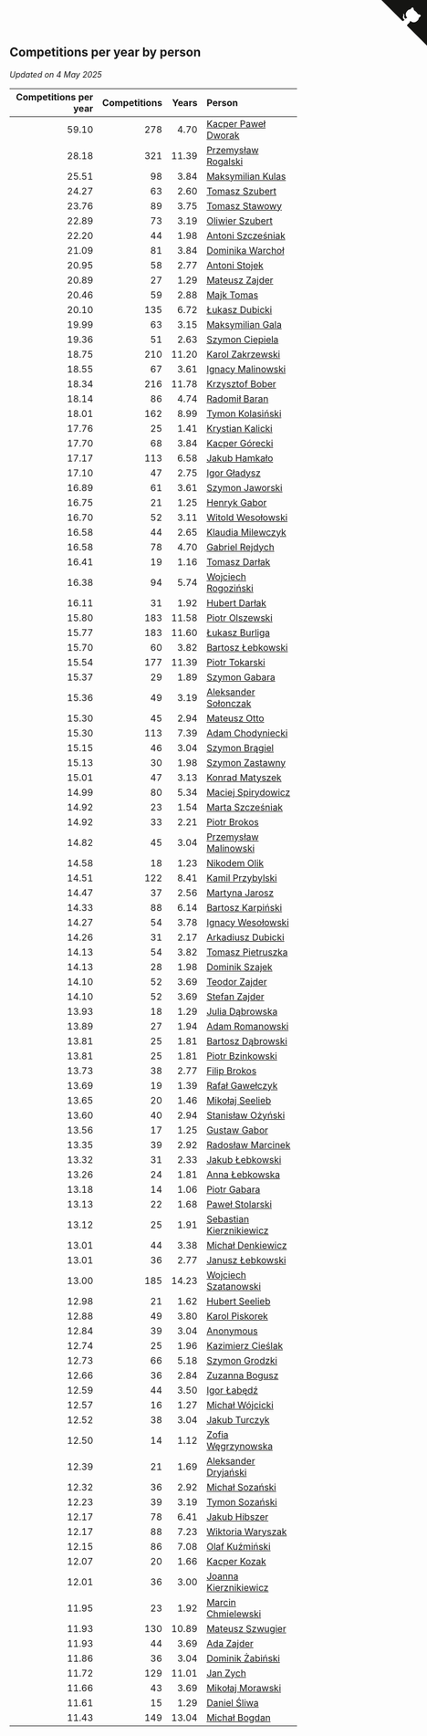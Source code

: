 ## Competitions per year by person

*Updated on  4 May 2025*

| Competitions per year | Competitions | Years | Person |
| ---: | ---: | ---: | :--- |
| 59.10 | 278 | 4.70 | [Kacper Paweł Dworak](https://www.worldcubeassociation.org/persons/2020DWOR01) |
| 28.18 | 321 | 11.39 | [Przemysław Rogalski](https://www.worldcubeassociation.org/persons/2013ROGA02) |
| 25.51 | 98 | 3.84 | [Maksymilian Kulas](https://www.worldcubeassociation.org/persons/2021KULA02) |
| 24.27 | 63 | 2.60 | [Tomasz Szubert](https://www.worldcubeassociation.org/persons/2022SZUB02) |
| 23.76 | 89 | 3.75 | [Tomasz Stawowy](https://www.worldcubeassociation.org/persons/2021STAW01) |
| 22.89 | 73 | 3.19 | [Oliwier Szubert](https://www.worldcubeassociation.org/persons/2022SZUB01) |
| 22.20 | 44 | 1.98 | [Antoni Szcześniak](https://www.worldcubeassociation.org/persons/2023SZCZ04) |
| 21.09 | 81 | 3.84 | [Dominika Warchoł](https://www.worldcubeassociation.org/persons/2021WARC01) |
| 20.95 | 58 | 2.77 | [Antoni Stojek](https://www.worldcubeassociation.org/persons/2022STOJ03) |
| 20.89 | 27 | 1.29 | [Mateusz Zajder](https://www.worldcubeassociation.org/persons/2024ZAJD01) |
| 20.46 | 59 | 2.88 | [Majk Tomas](https://www.worldcubeassociation.org/persons/2022TOMA05) |
| 20.10 | 135 | 6.72 | [Łukasz Dubicki](https://www.worldcubeassociation.org/persons/2018DUBI01) |
| 19.99 | 63 | 3.15 | [Maksymilian Gala](https://www.worldcubeassociation.org/persons/2022GALA01) |
| 19.36 | 51 | 2.63 | [Szymon Ciepiela](https://www.worldcubeassociation.org/persons/2022CIEP01) |
| 18.75 | 210 | 11.20 | [Karol Zakrzewski](https://www.worldcubeassociation.org/persons/2014ZAKR01) |
| 18.55 | 67 | 3.61 | [Ignacy Malinowski](https://www.worldcubeassociation.org/persons/2021MALI02) |
| 18.34 | 216 | 11.78 | [Krzysztof Bober](https://www.worldcubeassociation.org/persons/2013BOBE01) |
| 18.14 | 86 | 4.74 | [Radomił Baran](https://www.worldcubeassociation.org/persons/2020BARA02) |
| 18.01 | 162 | 8.99 | [Tymon Kolasiński](https://www.worldcubeassociation.org/persons/2016KOLA02) |
| 17.76 | 25 | 1.41 | [Krystian Kalicki](https://www.worldcubeassociation.org/persons/2023KALI10) |
| 17.70 | 68 | 3.84 | [Kacper Górecki](https://www.worldcubeassociation.org/persons/2021GORE01) |
| 17.17 | 113 | 6.58 | [Jakub Hamkało](https://www.worldcubeassociation.org/persons/2018HAMK01) |
| 17.10 | 47 | 2.75 | [Igor Gładysz](https://www.worldcubeassociation.org/persons/2022GLAD01) |
| 16.89 | 61 | 3.61 | [Szymon Jaworski](https://www.worldcubeassociation.org/persons/2021JAWO01) |
| 16.75 | 21 | 1.25 | [Henryk Gabor](https://www.worldcubeassociation.org/persons/2024GABO02) |
| 16.70 | 52 | 3.11 | [Witold Wesołowski](https://www.worldcubeassociation.org/persons/2022WESO01) |
| 16.58 | 44 | 2.65 | [Klaudia Milewczyk](https://www.worldcubeassociation.org/persons/2022MILE05) |
| 16.58 | 78 | 4.70 | [Gabriel Rejdych](https://www.worldcubeassociation.org/persons/2020REJD01) |
| 16.41 | 19 | 1.16 | [Tomasz Darłak](https://www.worldcubeassociation.org/persons/2024DARL01) |
| 16.38 | 94 | 5.74 | [Wojciech Rogoziński](https://www.worldcubeassociation.org/persons/2019ROGO04) |
| 16.11 | 31 | 1.92 | [Hubert Darłak](https://www.worldcubeassociation.org/persons/2023DARL03) |
| 15.80 | 183 | 11.58 | [Piotr Olszewski](https://www.worldcubeassociation.org/persons/2013OLSZ02) |
| 15.77 | 183 | 11.60 | [Łukasz Burliga](https://www.worldcubeassociation.org/persons/2013BURL01) |
| 15.70 | 60 | 3.82 | [Bartosz Łebkowski](https://www.worldcubeassociation.org/persons/2021LEBK01) |
| 15.54 | 177 | 11.39 | [Piotr Tokarski](https://www.worldcubeassociation.org/persons/2013TOKA01) |
| 15.37 | 29 | 1.89 | [Szymon Gabara](https://www.worldcubeassociation.org/persons/2023GABA01) |
| 15.36 | 49 | 3.19 | [Aleksander Sołonczak](https://www.worldcubeassociation.org/persons/2022SOLO01) |
| 15.30 | 45 | 2.94 | [Mateusz Otto](https://www.worldcubeassociation.org/persons/2022OTTO01) |
| 15.30 | 113 | 7.39 | [Adam Chodyniecki](https://www.worldcubeassociation.org/persons/2017CHOD02) |
| 15.15 | 46 | 3.04 | [Szymon Brągiel](https://www.worldcubeassociation.org/persons/2022BRAG03) |
| 15.13 | 30 | 1.98 | [Szymon Zastawny](https://www.worldcubeassociation.org/persons/2023ZAST01) |
| 15.01 | 47 | 3.13 | [Konrad Matyszek](https://www.worldcubeassociation.org/persons/2022MATY02) |
| 14.99 | 80 | 5.34 | [Maciej Spirydowicz](https://www.worldcubeassociation.org/persons/2020SPIR01) |
| 14.92 | 23 | 1.54 | [Marta Szcześniak](https://www.worldcubeassociation.org/persons/2023SZCZ07) |
| 14.92 | 33 | 2.21 | [Piotr Brokos](https://www.worldcubeassociation.org/persons/2023BROK01) |
| 14.82 | 45 | 3.04 | [Przemysław Malinowski](https://www.worldcubeassociation.org/persons/2022MALI01) |
| 14.58 | 18 | 1.23 | [Nikodem Olik](https://www.worldcubeassociation.org/persons/2024OLIK01) |
| 14.51 | 122 | 8.41 | [Kamil Przybylski](https://www.worldcubeassociation.org/persons/2016PRZY01) |
| 14.47 | 37 | 2.56 | [Martyna Jarosz](https://www.worldcubeassociation.org/persons/2022JARO01) |
| 14.33 | 88 | 6.14 | [Bartosz Karpiński](https://www.worldcubeassociation.org/persons/2019KARP03) |
| 14.27 | 54 | 3.78 | [Ignacy Wesołowski](https://www.worldcubeassociation.org/persons/2021WESO01) |
| 14.26 | 31 | 2.17 | [Arkadiusz Dubicki](https://www.worldcubeassociation.org/persons/2023DUBI01) |
| 14.13 | 54 | 3.82 | [Tomasz Pietruszka](https://www.worldcubeassociation.org/persons/2021PIET01) |
| 14.13 | 28 | 1.98 | [Dominik Szajek](https://www.worldcubeassociation.org/persons/2023SZAJ01) |
| 14.10 | 52 | 3.69 | [Teodor Zajder](https://www.worldcubeassociation.org/persons/2021ZAJD03) |
| 14.10 | 52 | 3.69 | [Stefan Zajder](https://www.worldcubeassociation.org/persons/2021ZAJD02) |
| 13.93 | 18 | 1.29 | [Julia Dąbrowska](https://www.worldcubeassociation.org/persons/2024DABR01) |
| 13.89 | 27 | 1.94 | [Adam Romanowski](https://www.worldcubeassociation.org/persons/2023ROMA10) |
| 13.81 | 25 | 1.81 | [Bartosz Dąbrowski](https://www.worldcubeassociation.org/persons/2023DABR07) |
| 13.81 | 25 | 1.81 | [Piotr Bzinkowski](https://www.worldcubeassociation.org/persons/2023BZIN01) |
| 13.73 | 38 | 2.77 | [Filip Brokos](https://www.worldcubeassociation.org/persons/2022BROK03) |
| 13.69 | 19 | 1.39 | [Rafał Gawełczyk](https://www.worldcubeassociation.org/persons/2023GAWE01) |
| 13.65 | 20 | 1.46 | [Mikołaj Seelieb](https://www.worldcubeassociation.org/persons/2023SEEL04) |
| 13.60 | 40 | 2.94 | [Stanisław Ożyński](https://www.worldcubeassociation.org/persons/2022OZYN01) |
| 13.56 | 17 | 1.25 | [Gustaw Gabor](https://www.worldcubeassociation.org/persons/2024GABO01) |
| 13.35 | 39 | 2.92 | [Radosław Marcinek](https://www.worldcubeassociation.org/persons/2022MARC05) |
| 13.32 | 31 | 2.33 | [Jakub Łebkowski](https://www.worldcubeassociation.org/persons/2023LEBK01) |
| 13.26 | 24 | 1.81 | [Anna Łebkowska](https://www.worldcubeassociation.org/persons/2023LEBK04) |
| 13.18 | 14 | 1.06 | [Piotr Gabara](https://www.worldcubeassociation.org/persons/2024GABA02) |
| 13.13 | 22 | 1.68 | [Paweł Stolarski](https://www.worldcubeassociation.org/persons/2023STOL04) |
| 13.12 | 25 | 1.91 | [Sebastian Kierznikiewicz](https://www.worldcubeassociation.org/persons/2023KIER02) |
| 13.01 | 44 | 3.38 | [Michał Denkiewicz](https://www.worldcubeassociation.org/persons/2021DENK01) |
| 13.01 | 36 | 2.77 | [Janusz Łebkowski](https://www.worldcubeassociation.org/persons/2022LEBK01) |
| 13.00 | 185 | 14.23 | [Wojciech Szatanowski](https://www.worldcubeassociation.org/persons/2011SZAT01) |
| 12.98 | 21 | 1.62 | [Hubert Seelieb](https://www.worldcubeassociation.org/persons/2023SEEL02) |
| 12.88 | 49 | 3.80 | [Karol Piskorek](https://www.worldcubeassociation.org/persons/2021PISK01) |
| 12.84 | 39 | 3.04 | [Anonymous](https://www.worldcubeassociation.org/persons/2022ANON03) |
| 12.74 | 25 | 1.96 | [Kazimierz Cieślak](https://www.worldcubeassociation.org/persons/2023CIES01) |
| 12.73 | 66 | 5.18 | [Szymon Grodzki](https://www.worldcubeassociation.org/persons/2020GROD01) |
| 12.66 | 36 | 2.84 | [Zuzanna Bogusz](https://www.worldcubeassociation.org/persons/2022BOGU01) |
| 12.59 | 44 | 3.50 | [Igor Łabędź](https://www.worldcubeassociation.org/persons/2021LABE01) |
| 12.57 | 16 | 1.27 | [Michał Wójcicki](https://www.worldcubeassociation.org/persons/2024WOJC01) |
| 12.52 | 38 | 3.04 | [Jakub Turczyk](https://www.worldcubeassociation.org/persons/2022TURC02) |
| 12.50 | 14 | 1.12 | [Zofia Węgrzynowska](https://www.worldcubeassociation.org/persons/2024WEGR01) |
| 12.39 | 21 | 1.69 | [Aleksander Dryjański](https://www.worldcubeassociation.org/persons/2023DRYJ01) |
| 12.32 | 36 | 2.92 | [Michał Sozański](https://www.worldcubeassociation.org/persons/2022SOZA02) |
| 12.23 | 39 | 3.19 | [Tymon Sozański](https://www.worldcubeassociation.org/persons/2022SOZA01) |
| 12.17 | 78 | 6.41 | [Jakub Hibszer](https://www.worldcubeassociation.org/persons/2018HIBS01) |
| 12.17 | 88 | 7.23 | [Wiktoria Waryszak](https://www.worldcubeassociation.org/persons/2018WARY01) |
| 12.15 | 86 | 7.08 | [Olaf Kuźmiński](https://www.worldcubeassociation.org/persons/2018KUZM02) |
| 12.07 | 20 | 1.66 | [Kacper Kozak](https://www.worldcubeassociation.org/persons/2023KOZA05) |
| 12.01 | 36 | 3.00 | [Joanna Kierznikiewicz](https://www.worldcubeassociation.org/persons/2022KIER01) |
| 11.95 | 23 | 1.92 | [Marcin Chmielewski](https://www.worldcubeassociation.org/persons/2023CHMI01) |
| 11.93 | 130 | 10.89 | [Mateusz Szwugier](https://www.worldcubeassociation.org/persons/2014SZWU01) |
| 11.93 | 44 | 3.69 | [Ada Zajder](https://www.worldcubeassociation.org/persons/2021ZAJD01) |
| 11.86 | 36 | 3.04 | [Dominik Żabiński](https://www.worldcubeassociation.org/persons/2022ZABI01) |
| 11.72 | 129 | 11.01 | [Jan Zych](https://www.worldcubeassociation.org/persons/2014ZYCH01) |
| 11.66 | 43 | 3.69 | [Mikołaj Morawski](https://www.worldcubeassociation.org/persons/2021MORA01) |
| 11.61 | 15 | 1.29 | [Daniel Śliwa](https://www.worldcubeassociation.org/persons/2024SLIW01) |
| 11.43 | 149 | 13.04 | [Michał Bogdan](https://www.worldcubeassociation.org/persons/2012BOGD01) |


<a href="https://github.com/noeruchangd/wca_statistics_vn" class="github-corner" aria-label="View source on Github"><svg width="80" height="80" viewBox="0 0 250 250" style="fill:#151513; color:#fff; position: absolute; top: 0; border: 0; right: 0;" aria-hidden="true"><path d="M0,0 L115,115 L130,115 L142,142 L250,250 L250,0 Z"></path><path d="M128.3,109.0 C113.8,99.7 119.0,89.6 119.0,89.6 C122.0,82.7 120.5,78.6 120.5,78.6 C119.2,72.0 123.4,76.3 123.4,76.3 C127.3,80.9 125.5,87.3 125.5,87.3 C122.9,97.6 130.6,101.9 134.4,103.2" fill="currentColor" style="transform-origin: 130px 106px;" class="octo-arm"></path><path d="M115.0,115.0 C114.9,115.1 118.7,116.5 119.8,115.4 L133.7,101.6 C136.9,99.2 139.9,98.4 142.2,98.6 C133.8,88.0 127.5,74.4 143.8,58.0 C148.5,53.4 154.0,51.2 159.7,51.0 C160.3,49.4 163.2,43.6 171.4,40.1 C171.4,40.1 176.1,42.5 178.8,56.2 C183.1,58.6 187.2,61.8 190.9,65.4 C194.5,69.0 197.7,73.2 200.1,77.6 C213.8,80.2 216.3,84.9 216.3,84.9 C212.7,93.1 206.9,96.0 205.4,96.6 C205.1,102.4 203.0,107.8 198.3,112.5 C181.9,128.9 168.3,122.5 157.7,114.1 C157.9,116.9 156.7,120.9 152.7,124.9 L141.0,136.5 C139.8,137.7 141.6,141.9 141.8,141.8 Z" fill="currentColor" class="octo-body"></path></svg></a><style>.github-corner:hover .octo-arm{animation:octocat-wave 560ms ease-in-out}@keyframes octocat-wave{0%,100%{transform:rotate(0)}20%,60%{transform:rotate(-25deg)}40%,80%{transform:rotate(10deg)}}@media (max-width:500px){.github-corner:hover .octo-arm{animation:none}.github-corner .octo-arm{animation:octocat-wave 560ms ease-in-out}}</style>
